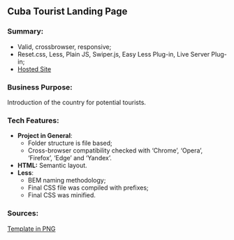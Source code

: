## Cuba Tourist Landing Page

### Summary:

-   Valid, crossbrowser, responsive;
-   Reset.css, Less, Plain JS, Swiper.js, Easy Less Plug-in, Live Server Plug-in;
-   [Hosted Site](https://voskoboev.github.io/Cuba-Landing-Page/)

### Business Purpose:
 Introduction of the country for potential tourists.

### Tech Features:

-   **Project in General**:
    -   Folder structure is file based;
    -  	Cross-browser compatibility checked with ‘Chrome’, ‘Opera’, ‘Firefox’, ‘Edge’ and ‘Yandex’.
-   **HTML:**  Semantic layout.
-   **Less**:
    -   BEM naming methodology;
    -   Final CSS file was compiled with prefixes;
    -   Final CSS was minified.
### Sources:
[Template in PNG](https://yadi.sk/i/dnOAvx5fj1IA0Q)
